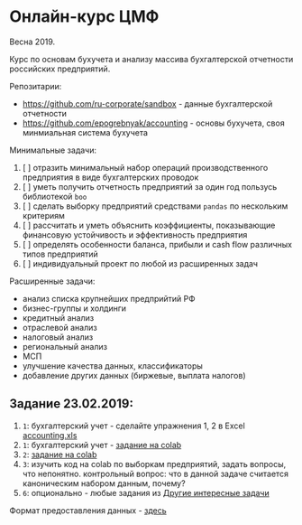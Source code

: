 Онлайн-курс ЦМФ
===============

Весна 2019.

Курс по основам бухучета и анализу массива бухгалтерской отчетности российских предприятий.

Репозитарии:

- <https://github.com/ru-corporate/sandbox> - данные бухгалтерской отчетности
- <https://github.com/epogrebnyak/accounting> - основы бухучета, своя минмиальная система бухучета

Минимальные задачи:
1. [ ] отразить минимальный набор операций производственного предприятия в виде бухгалтерских проводок
2. [ ] уметь получить отчетность предприятий за один год пользусь библиотекой `boo`
3. [ ] сделать выборку предприятий средствами `pandas` по нескольким критериям
4. [ ] рассчитать и уметь объяснить коэффициенты, показывающие финансовую устойчивость и эффективность предприятия
5. [ ] определять особенности баланса, прибыли и cash flow различных типов предприятий 
6. [ ] индивидуальный проект по любой из расширенных задач

Расширенные задачи:
- анализ списка крупнейших предприйтий РФ
- бизнес-группы и холдинги 
- кредитный анализ
- отраслевой анализ 
- налоговый анализ
- региональный анализ 
- МСП
- улучшение качества данных, классификаторы  
- добавление других данных (биржевые, выплата налогов)

Задание 23.02.2019:
-------------------

1. `1`: бухгалтерский учет - сделайте упражнения 1, 2 в Excel [accounting.xls](https://github.com/epogrebnyak/accounting/)
2. `1`: бухгалтерский учет - [задание на colab](https://colab.research.google.com/drive/1qhPY5MVTHnW5JawC3a09PYkjA9PI7fhS#scrollTo=Gcyk8VXjEelA)
3. `2`: [задание на colab](https://colab.research.google.com/drive/1BGLalP4rr5FdtXsEzb5oG4sHL5qmgbAS#scrollTo=b69ZTI9VhCxi)
4. `3`: изучить код на colab по выборкам предприятий, задать вопросы, что непонятно. 
        контрольный вопрос: что в данной задаче считается каноническим набором данным, почему?
5. `6`: опционально - любые задания из [Другие интересные задачи](https://colab.research.google.com/drive/1BGLalP4rr5FdtXsEzb5oG4sHL5qmgbAS#scrollTo=X0QSuMF9J_Wg)

Формат предоставления данных - [здесь](https://github.com/ru-corporate/sandbox/blob/master/student/README.md#%D1%84%D0%BE%D1%80%D0%BC%D0%B0%D1%82-%D1%80%D0%B5%D1%88%D0%B5%D0%BD%D0%B8%D0%B9)
